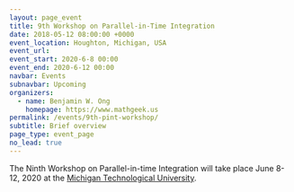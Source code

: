 ```yaml
---
layout: page_event
title: 9th Workshop on Parallel-in-Time Integration
date: 2018-05-12 08:00:00 +0000
event_location: Houghton, Michigan, USA
event_url: 
event_start: 2020-6-8 00:00
event_end: 2020-6-12 00:00
navbar: Events
subnavbar: Upcoming
organizers:
  - name: Benjamin W. Ong
    homepage: https://www.mathgeek.us
permalink: /events/9th-pint-workshop/
subtitle: Brief overview
page_type: event_page
no_lead: true
---
```


The Ninth Workshop on Parallel-in-time Integration will take place June 8-12, 2020 at the [Michigan Technological University](https://www.mtu.edu/).

